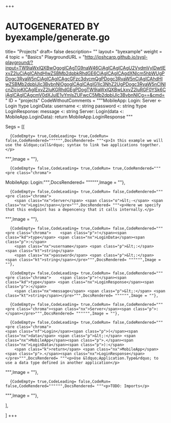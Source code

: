 +++
# AUTOGENERATED BY byexample/generate.go
title= "Projects"
draft= false
description= ""
layout= "byexample"
weight = 4
topic = "Basics"
PlaygroundURL = "http://joshcarp.github.io/sysl-playground/?input=TW9iaWxlQXBwOgogICAgTG9naW46CiAgICAgICAgU2VydmVyIDwtIExvZ2luCiAgICAhdHlwZSBMb2dpbkRhdGE6CiAgICAgICAgdXNlcm5hbWUgPDogc3RyaW5nCiAgICAgICAgcGFzc3dvcmQgPDogc3RyaW5nCiAgICAhdHlwZSBMb2dpblJlc3BvbnNlOgogICAgICAgIG1lc3NhZ2UgPDogc3RyaW5nClNlcnZlcjoKICAgIExvZ2luKGRhdGEgPDogTW9iaWxlQXBwLkxvZ2luRGF0YSk6CiAgICAgICAgcmV0dXJuIE1vYmlsZUFwcC5Mb2dpblJlc3BvbnNlCg==&cmd="
ID = "projects"
CodeWithoutComments = """MobileApp:
    Login:
        Server <- Login
    !type LoginData:
        username <: string
        password <: string
    !type LoginResponse:
        message <: string
Server:
    Login(data <: MobileApp.LoginData):
        return MobileApp.LoginResponse
"""

Segs = [[
  
      {CodeEmpty= true,CodeLeading= true,CodeRun= false,CodeRendered="""""",DocsRendered= """<p>In this example we will use the &ldquo;call&rdquo; syntax to link two applications together.</p>
""",Image = ""},

      {CodeEmpty= false,CodeLeading= true,CodeRun= true,CodeRendered="""<pre class="chroma">
<span class="nx">MobileApp</span><span class="p">:</span>
    <span class="nx">Login</span><span class="p">:</span></pre>""",DocsRendered= """""",Image = ""},

      {CodeEmpty= false,CodeLeading= true,CodeRun= false,CodeRendered="""<pre class="chroma">
        <span class="nx">Server</span> <span class="o">&lt;-</span> <span class="nx">Login</span></pre>""",DocsRendered= """<p>Here we specify that this endpoint has a depencency that it calls internally.</p>
""",Image = ""},

      {CodeEmpty= false,CodeLeading= true,CodeRun= false,CodeRendered="""<pre class="chroma">    <span class="p">!</span><span class="kd">type</span> <span class="nx">LoginData</span><span class="p">:</span>
        <span class="nx">username</span> <span class="p">&lt;:</span> <span class="kt">string</span>
        <span class="nx">password</span> <span class="p">&lt;:</span> <span class="kt">string</span></pre>""",DocsRendered= """""",Image = ""},

      {CodeEmpty= false,CodeLeading= true,CodeRun= false,CodeRendered="""<pre class="chroma">    <span class="p">!</span><span class="kd">type</span> <span class="nx">LoginResponse</span><span class="p">:</span>
        <span class="nx">message</span> <span class="p">&lt;:</span> <span class="kt">string</span></pre>""",DocsRendered= """""",Image = ""},

      {CodeEmpty= false,CodeLeading= true,CodeRun= false,CodeRendered="""<pre class="chroma"><span class="nx">Server</span><span class="p">:</span></pre>""",DocsRendered= """""",Image = ""},

      {CodeEmpty= false,CodeLeading= true,CodeRun= false,CodeRendered="""<pre class="chroma">
    <span class="nf">Login</span><span class="p">(</span><span class="nx">data</span> <span class="p">&lt;:</span> <span class="nx">MobileApp</span><span class="p">.</span><span class="nx">LoginData</span><span class="p">):</span>
        <span class="k">return</span> <span class="nx">MobileApp</span><span class="p">.</span><span class="nx">LoginResponse</span></pre>""",DocsRendered= """<p>Use &ldquo;Application.Type&rdquo; to use a data type defined in another application</p>
""",Image = ""},

      {CodeEmpty= true,CodeLeading= false,CodeRun= false,CodeRendered="""""",DocsRendered= """<p>TODO: Imports</p>
""",Image = ""},


],

]
+++


